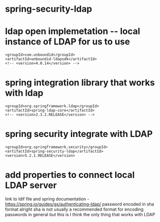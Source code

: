 # spring-security-ldap
# ldap open implemetation -- local instance of LDAP for us to use

    <groupId>com.unboundid</groupId>
    <artifactId>unboundid-ldapsdk</artifactId>
    <!-- <version>4.0.14</version> -->    

# spring integration library that works with ldap

    <groupId>org.springframework.ldap</groupId>
    <artifactId>spring-ldap-core</artifactId>
    <!-- <version>2.3.2.RELEASE</version> -->

# spring security integrate with LDAP

    <groupId>org.springframework.security</groupId>
    <artifactId>spring-security-ldap</artifactId>
    <version>5.2.1.RELEASE</version>


# add properties to connect local LDAP server

link to ldif file and spring documentation - https://spring.io/guides/gs/authenticating-ldap/
password encoded in sha format alright sha is not usually a recommended format for encoding passwords in general but this is I think the only thing that works with LDAP


